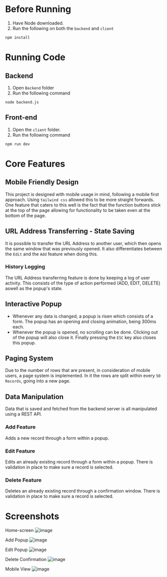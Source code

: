 # Before Running

1. Have Node downloaded.
2. Run the following on both the ```backend``` and ```client```
   
``` 
npm install
```

# Running Code
## Backend

1. Open ```Backend``` folder
2. Run the following command
```
node backend.js
```

## Front-end

1. Open the ```client``` folder.
2. Run the following command
```
npm run dev
```

# Core Features
## Mobile Friendly Design
This project is designed with mobile usage in mind, following a mobile first approach. Using ```tailwind css``` allowed this to be more straight forwards.
One feature that caters to this well is the fact that the function buttons stick at the top of the page allowing for functionality to be taken even at the bottom of the page.

## URL Address Transferring - State Saving
It is possible to transfer the URL Address to another user, which then opens the same window that was previously opened. It also differentiates between the ```Edit``` and the ```Add``` feature when doing this.
### History Logging
The URL Address transferring feature is done by keeping a log of user activity. This consists of the type of action performed (ADD, EDIT, DELETE) aswell as the popup's state.

## Interactive Popup
- Whenever any data is changed, a popup is risen which consists of a form. The popup has an opening and closing animation, being 300ms each. 
- Whenever the popup is opened, no scrolling can be done. Clicking out of the popup will also close it. Finally pressing the ```ESC``` key also closes this popup.

## Paging System
Due to the number of rows that are present, in consideration of mobile users, a page system is implemented. In it the rows are split within every ```50 Records```, going into a new page.

## Data Manipulation
Data that is saved and fetched from the backend server is all manipulated using a REST API. 

### Add Feature
Adds a new record through a form within a popup.

### Edit Feature
Edits an already existing record through a form within a popup. There is validation in place to make sure a record is selected.

### Delete Feature
Deletes an already existing record through a confirmation window. There is validation in place to make sure a record is selected.

# Screenshots

Home-screen
![image](https://github.com/user-attachments/assets/aaff548b-d3b9-4193-ae27-7cc788e591be)

Add Popup
![image](https://github.com/user-attachments/assets/3dfb6a3f-e3cc-4e6d-84b7-3c8c39c148ca)

Edit Popup
![image](https://github.com/user-attachments/assets/6ec67adb-c75c-4d48-9fec-b55acd6ac242)

Delete Confirmation
![image](https://github.com/user-attachments/assets/38384aa7-beae-40a4-9a3d-785d9d5c5cdb)

Mobile View
![image](https://github.com/user-attachments/assets/4fc641fe-0875-4deb-97cb-9f46ab7ac1c9)
